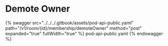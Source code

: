 # Demote Owner

{% swagger src="../../../.gitbook/assets/pod-api-public.yaml" path="/v1/room/{id}/membership/demoteOwner" method="post" expanded="true" fullWidth="true" %} pod-api-public.yaml {% endswagger %}
